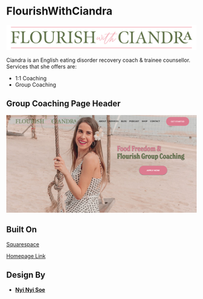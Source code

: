 # FlourishWithCiandra
![Logo-Image](Logo.png)

Ciandra is an English eating disorder recovery coach &amp; trainee counsellor. 
Services that she offers are:
* 1:1 Coaching
* Group Coaching


## Group Coaching Page Header
![group-coaching](group-coaching-hero.png)

## Built On
[Squarespace](https://www.squarespace.com/)

[Homepage Link](https://flourishwithciandra.com/)

## Design By

* [**Nyi Nyi Soe**](https://github.com/NyiNyi-Soe)
